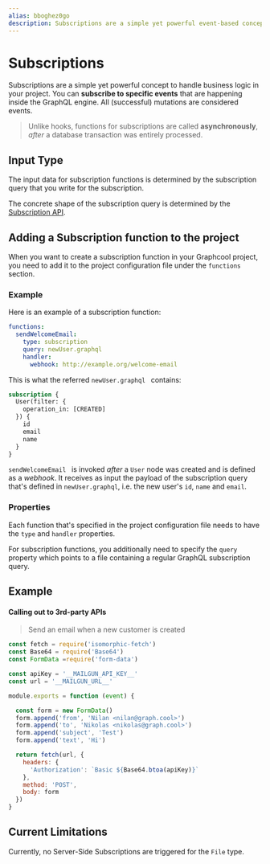 ```yaml
---
alias: bboghez0go
description: Subscriptions are a simple yet powerful event-based concept on top of GraphQL to implement business logic asynchronously.
---
```


# Subscriptions

Subscriptions are a simple yet powerful concept to handle business logic in your project. You can **subscribe to specific events** that are happening inside the GraphQL engine. All (successful) mutations are considered events.

> Unlike hooks, functions for subscriptions are called **asynchronously**, _after_ a database transaction was entirely processed.

## Input Type

The input data for subscription functions is determined by the subscription query that you write for the subscription.

The concrete shape of the subscription query is determined by the [Subscription API](!alias-aip7oojeiv).

## Adding a Subscription function to the project

When you want to create a subscription function in your Graphcool project, you need to add it to the project configuration file under the `functions` section. 

### Example

Here is an example of a subscription function:

```yaml
functions:
  sendWelcomeEmail:
    type: subscription
    query: newUser.graphql
    handler:
      webhook: http://example.org/welcome-email
```

This is what the referred `newUser.graphql ` contains:

```graphql
subscription {
  User(filter: {
    operation_in: [CREATED]
  }) {
    id
    email
    name
  }
}
```

`sendWelcomeEmail ` is invoked _after_ a `User` node was created and is defined as a _webhook_. It receives as input the payload of the subscription query that's defined in `newUser.graphql`, i.e. the new user's `id`, `name` and `email`.

### Properties

Each function that's specified in the project configuration file needs to have the `type` and `handler` properties.

For subscription functions, you additionally need to specify the `query` property which points to a file containing a regular GraphQL subscription query.


## Example

#### Calling out to 3rd-party APIs

> Send an email when a new customer is created

```js
const fetch = require('isomorphic-fetch')
const Base64 = require('Base64')
const FormData =require('form-data')

const apiKey = '__MAILGUN_API_KEY__'
const url = '__MAILGUN_URL__'

module.exports = function (event) {

  const form = new FormData()
  form.append('from', 'Nilan <nilan@graph.cool>')
  form.append('to', 'Nikolas <nikolas@graph.cool>')
  form.append('subject', 'Test')
  form.append('text', 'Hi')

  return fetch(url, {
    headers: {
      'Authorization': `Basic ${Base64.btoa(apiKey)}`
    },
    method: 'POST',
    body: form
  })
}
```

## Current Limitations

Currently, no Server-Side Subscriptions are triggered for the `File` type.
